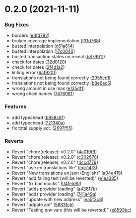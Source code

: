 # 0.2.0 (2021-11-11)


### Bug Fixes

* borders ([e3fd782](https://github.com/vegaprotocol/token-frontend/commit/e3fd78242cee68564089641cb59625148f1e09aa))
* broken coverage implementation ([f31d768](https://github.com/vegaprotocol/token-frontend/commit/f31d7686ab3ee529f8b95505f25e6b02eff68e9b))
* busted interpolation ([c61a614](https://github.com/vegaprotocol/token-frontend/commit/c61a6147dd70fea7684c3db1a038b53f524b92ca))
* busted interpolation ([17c0040](https://github.com/vegaprotocol/token-frontend/commit/17c0040bf6b66c95388aa4d32b0dfe0b9b30ab5a))
* busted transaction states on reveal ([b879911](https://github.com/vegaprotocol/token-frontend/commit/b879911956a52dcb2cbe58cb30a407a25330759b))
* check for dates ([32d0120](https://github.com/vegaprotocol/token-frontend/commit/32d0120545b359e4f93b4b459d567f120dc22036))
* check for dates ([2f4d1a2](https://github.com/vegaprotocol/token-frontend/commit/2f4d1a24ddbcc4ebf41097e9b87bab1bd51ecc6a))
* linting error ([6af9201](https://github.com/vegaprotocol/token-frontend/commit/6af9201d094d856dfc29e180cb03da6e07a1e7d1))
* translations not being found correctly ([2055cc1](https://github.com/vegaprotocol/token-frontend/commit/2055cc16fcfe27746bed09d00c9605de941f9401))
* translations not being found correctly ([b8e6ac5](https://github.com/vegaprotocol/token-frontend/commit/b8e6ac517e223c5ef90fe21b0be670d7f9d3c0cd))
* wrong amount in use max ([e135df1](https://github.com/vegaprotocol/token-frontend/commit/e135df165078d0f59af65e3e2c2e9527df34f73f))
* wrong chain names ([7476081](https://github.com/vegaprotocol/token-frontend/commit/747608172ad8f5f9d6c7eb0140fd2f44e6199ed6))


### Features

* add typeahead ([b958c91](https://github.com/vegaprotocol/token-frontend/commit/b958c91463ee8f27f15bad7412648db378bd4b30))
* add typeahead ([721340a](https://github.com/vegaprotocol/token-frontend/commit/721340afe6a34f7596a3783e342f1cfb18327d79))
* fix total supply ect. ([2697f55](https://github.com/vegaprotocol/token-frontend/commit/2697f55bcaa4403a3aa46da22e1072e2a7fc103c))


### Reverts

* Revert "chore(release): v0.2.0" ([4a019f6](https://github.com/vegaprotocol/token-frontend/commit/4a019f60bfc124cd3c3d3c2069f8b8f753b1f2f7))
* Revert "chore(release): v0.2.0" ([c202678](https://github.com/vegaprotocol/token-frontend/commit/c20267876311caeea02d42242fdc8c1c7c9dfc12))
* Revert "chore(release): v0.2.0" ([4ccd779](https://github.com/vegaprotocol/token-frontend/commit/4ccd779435794e5fce7b96c45b9b3a8fda829d21))
* Revert "use en translations file" ([cdc14f3](https://github.com/vegaprotocol/token-frontend/commit/cdc14f3b61c6a2bc0007babda49be5578a201690))
* Revert "New translations en.json (English)" ([a04e419](https://github.com/vegaprotocol/token-frontend/commit/a04e419f202d382a5bc32e72720f8b58272a1bce))
* Revert "add failing test (will be reverted)" ([e1ea385](https://github.com/vegaprotocol/token-frontend/commit/e1ea3853dcb6624f7363c0eddc4c35afd8e266df))
* Revert "fix bad mocks" ([04fe590](https://github.com/vegaprotocol/token-frontend/commit/04fe59012eae9b870e0d288c7836ef2acde2d541))
* Revert "adds provider loading" ([a43617b](https://github.com/vegaprotocol/token-frontend/commit/a43617bb9714ae53abe0a1b94914534a6097221a))
* Revert "adds provider loading" ([741a49a](https://github.com/vegaprotocol/token-frontend/commit/741a49adc4e9562911c56057e7bcc7e9d94b8e3b))
* Revert "update with new address" ([ea5f3c8](https://github.com/vegaprotocol/token-frontend/commit/ea5f3c8965f1d8da544aa6a7c4d1a9fd50a0756c))
* Revert "udpate abi" ([5883fcb](https://github.com/vegaprotocol/token-frontend/commit/5883fcbfb83808f3e4e9260ba74b416c299e7920))
* Revert "Testing env vars (this will be reverted)" ([e8593bc](https://github.com/vegaprotocol/token-frontend/commit/e8593bc508ff5076f0e245352942fe331e2829b4))



